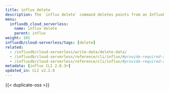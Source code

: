 ```yaml
---
title: influx delete
description: The `influx delete` command deletes points from an InfluxDB bucket.
menu:
  influxdb_cloud_serverless:
    name: influx delete
    parent: influx
weight: 101
influxdb/cloud-serverless/tags: [delete]
related:
  - /influxdb/cloud-serverless/write-data/delete-data/
  - /influxdb/cloud-serverless/reference/cli/influx/#provide-required-authentication-credentials, influx CLI—Provide required authentication credentials
  - /influxdb/cloud-serverless/reference/cli/influx/#provide-required-authentication-credentials, influx CLI—Provide required authentication credentials
metadata: [influx CLI 2.0.3+]
updated_in: CLI v2.2.0
---
```


{{< duplicate-oss >}}

